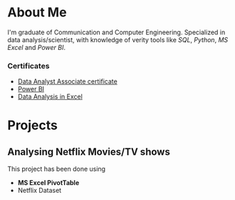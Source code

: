 # About Me
I'm graduate of Communication and Computer Engineering. Specialized in data analysis/scientist, with knowledge of verity tools like *SQL*, *Python*, *MS Excel* and *Power BI*.

### Certificates
- [Data Analyst Associate certificate](https://www.datacamp.com/certificate/DAA0012619628179)
- [Power BI](https://www.datacamp.com/completed/statement-of-accomplishment/course/22c3d97b33f099f5b7298c2c5b771aa879349ef6)
- [Data Analysis in Excel](https://www.datacamp.com/completed/statement-of-accomplishment/course/03df392ba79081b2b3c86944d560faa85d40aa73)

# Projects

## Analysing Netflix Movies/TV shows
This project has been done using 
- **MS Excel PivotTable**
- Netflix Dataset 

